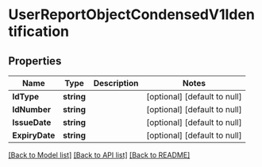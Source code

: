# UserReportObjectCondensedV1Identification

## Properties
Name | Type | Description | Notes
------------ | ------------- | ------------- | -------------
**IdType** | **string** |  | [optional] [default to null]
**IdNumber** | **string** |  | [optional] [default to null]
**IssueDate** | **string** |  | [optional] [default to null]
**ExpiryDate** | **string** |  | [optional] [default to null]

[[Back to Model list]](../README.md#documentation-for-models) [[Back to API list]](../README.md#documentation-for-api-endpoints) [[Back to README]](../README.md)

